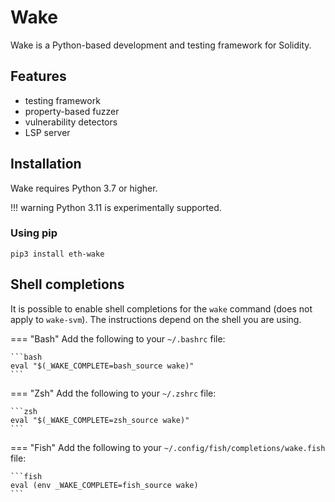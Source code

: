 # Wake

Wake is a Python-based development and testing framework for Solidity.

## Features
- testing framework
- property-based fuzzer
- vulnerability detectors
- LSP server

## Installation
Wake requires Python 3.7 or higher.

!!! warning
    Python 3.11 is experimentally supported.

### Using pip

```shell
pip3 install eth-wake
```

## Shell completions

It is possible to enable shell completions for the `wake` command (does not apply to `wake-svm`).
The instructions depend on the shell you are using.

=== "Bash"
    Add the following to your `~/.bashrc` file:

    ```bash
    eval "$(_WAKE_COMPLETE=bash_source wake)"
    ```

=== "Zsh"
    Add the following to your `~/.zshrc` file:

    ```zsh
    eval "$(_WAKE_COMPLETE=zsh_source wake)"
    ```

=== "Fish"
    Add the following to your `~/.config/fish/completions/wake.fish` file:

    ```fish
    eval (env _WAKE_COMPLETE=fish_source wake)
    ```
